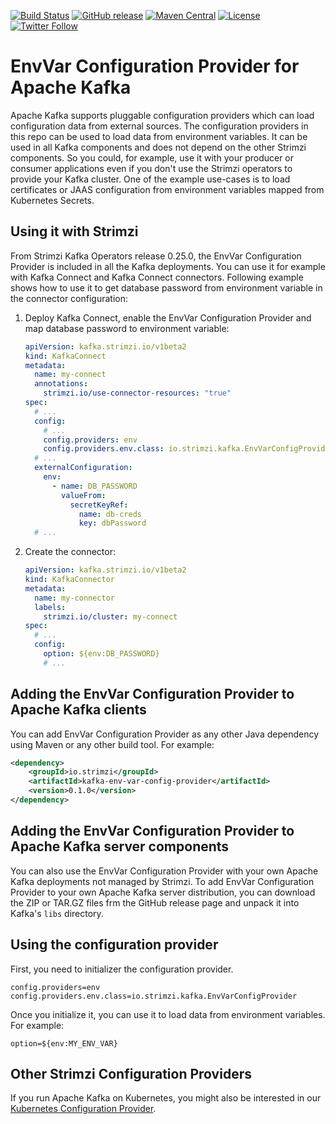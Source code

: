 [![Build Status](https://dev.azure.com/cncf/strimzi/_apis/build/status/kafka-env-var-config-provider?branchName=main)](https://dev.azure.com/cncf/strimzi/_build/latest?definitionId=37&branchName=main)
[![GitHub release](https://img.shields.io/github/release/strimzi/kafka-env-var-config-provider.svg)](https://github.com/strimzi/kafka-env-var-config-provider/releases/latest)
[![Maven Central](https://maven-badges.herokuapp.com/maven-central/io.strimzi/kafka-env-var-config-provider/badge.svg)](https://maven-badges.herokuapp.com/maven-central/io.strimzi/kafka-env-var-config-provider)
[![License](https://img.shields.io/badge/license-Apache--2.0-blue.svg)](http://www.apache.org/licenses/LICENSE-2.0)
[![Twitter Follow](https://img.shields.io/twitter/follow/strimziio.svg?style=social&label=Follow&style=for-the-badge)](https://twitter.com/strimziio)

# EnvVar Configuration Provider for Apache Kafka

Apache Kafka supports pluggable configuration providers which can load configuration data from external sources.
The configuration providers in this repo can be used to load data from environment variables.
It can be used in all Kafka components and does not depend on the other Strimzi components. 
So you could, for example, use it with your producer or consumer applications even if you don't use the Strimzi operators to provide your Kafka cluster.
One of the example use-cases is to load certificates or JAAS configuration from environment variables mapped from Kubernetes Secrets.

## Using it with Strimzi

From Strimzi Kafka Operators release 0.25.0, the EnvVar Configuration Provider is included in all the Kafka deployments.
You can use it for example with Kafka Connect and Kafka Connect connectors.
Following example shows how to use it to get database password from environment variable in the connector configuration:

1) Deploy Kafka Connect, enable the EnvVar Configuration Provider and map database password to environment variable:
    ```yaml
    apiVersion: kafka.strimzi.io/v1beta2
    kind: KafkaConnect
    metadata:
      name: my-connect
      annotations:
        strimzi.io/use-connector-resources: "true"
    spec:
      # ...
      config:
        # ...
        config.providers: env
        config.providers.env.class: io.strimzi.kafka.EnvVarConfigProvider
      # ...
      externalConfiguration:
        env:
          - name: DB_PASSWORD
            valueFrom:
              secretKeyRef:
                name: db-creds
                key: dbPassword
      # ...
      ```

2) Create the connector:
    ```yaml
    apiVersion: kafka.strimzi.io/v1beta2
    kind: KafkaConnector
    metadata:
      name: my-connector
      labels:
        strimzi.io/cluster: my-connect
    spec:
      # ...
      config:
        option: ${env:DB_PASSWORD}
        # ...
    ```

## Adding the EnvVar Configuration Provider to Apache Kafka clients

You can add EnvVar Configuration Provider as any other Java dependency using Maven or any other build tool.
For example:

```xml
<dependency>
    <groupId>io.strimzi</groupId>
    <artifactId>kafka-env-var-config-provider</artifactId>
    <version>0.1.0</version>
</dependency>
```

## Adding the EnvVar Configuration Provider to Apache Kafka server components

You can also use the EnvVar Configuration Provider with your own Apache Kafka deployments not managed by Strimzi. 
To add EnvVar Configuration Provider to your own Apache Kafka server distribution, you can download the ZIP or TAR.GZ files frm the GitHub release page and unpack it into Kafka's `libs` directory.

## Using the configuration provider

First, you need to initializer the configuration provider.

```properties
config.providers=env
config.providers.env.class=io.strimzi.kafka.EnvVarConfigProvider
```

Once you initialize it, you can use it to load data from environment variables.
For example:
```properties
option=${env:MY_ENV_VAR}
```

## Other Strimzi Configuration Providers

If you run Apache Kafka on Kubernetes, you might also be interested in our [Kubernetes Configuration Provider](https://github.com/strimzi/kafka-kubernetes-config-provider).

